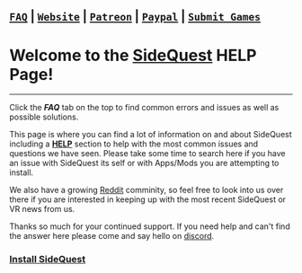 ## [`FAQ`](https://github.com/the-expanse/SideQuest/wiki/FAQ) |  [`Website`](https://sidequestvr.com) |  [`Patreon`](https://www.patreon.com/TheExpanseVR) | [`Paypal`](https://www.paypal.com/cgi-bin/webscr?cmd=_s-xclick&hosted_button_id=744A6C394Q8JG&source=url) | [`Submit Games`](https://github.com/the-expanse/SideQuest/wiki/How-To-Submit-Games)

# Welcome to the [SideQuest](https://sidequestvr.com/#/what-is-sidequest) HELP Page!
----
Click the ***FAQ*** tab on the top to find common errors and issues as well as possible solutions.

This page is where you can find a lot of information on and about SideQuest including a [**HELP**](https://github.com/the-expanse/SideQuest/wiki/FAQ) section to help with the most common issues and questions we have seen. Please take some time to search here if you have an issue with SideQuest its self or with Apps/Mods you are attempting to install.

We also have a growing [Reddit](https://www.reddit.com/r/sidequest/) comminity, so feel free to look into us over there if you are interested in keeping up with the most recent SideQuest or VR news from us.

Thanks so much for your continued support. If you need help and can't find the answer here please come and say hello on [discord](https://discord.gg/HNnDPSu). 

### [Install SideQuest](https://sidequestvr.com/#/download)

